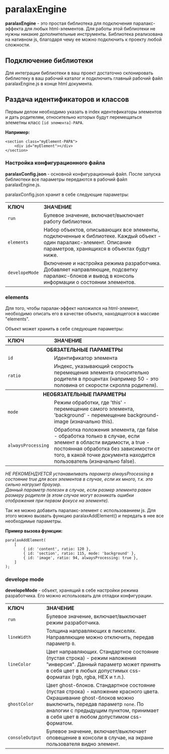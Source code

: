 # paralaxEngine

<b>paralaxEngine</b> - это простая библиотека для подключения паралакс-эффекта для любых html-элементов. Для работы этой библиотеки не нужны никакие дополнительные инструменты. Библиотека реализована на нативном js, благодаря чему ее можно подключить к проекту любой сложности.

## Подключение библиотеки

Для интеграции библиотеки в ваш проект достаточно склонировать библиотеку в ваш рабочий каталог и подключить главный рабочий файл paralaxEngine.js в конце html документа.

## Раздача идентификаторов и классов

Первым делом необходимо указать в index идентефикаторы элементов и дать родителям, относительно которых будут перемещаться элеметны класс <code>[id элемента]-PAPA</code>.

<b>Например:</b>

    <section class="myElement-PAPA">
        <div id="myElement"></div>
    </section>

### Настройка конфигурационного файла

<b>paralaxConfig.json</b> - основной конфигурационный файл. После запуска библиотеки все параметры передаются в рабочий файл paralaxEngine.js.

paralaxConfig.json хранит в себе следующие параметры:

<table>
    <tr align="left">
        <th>
            <b>КЛЮЧ</b>
        </th>
        <th>
            <b>ЗНАЧЕНИЕ</b>
        </th>
    </tr>
    <tr>
        <td>
            <code>run</code>
        </td>
        <td>
            Булевое значение, включает/выключает работу библиотеки.
        </td>
    </tr>
        <tr>
        <td>
            <code>elements</code>
        </td>
        <td>
            Набор объектов, описывающих все элементы, подключенные к библиотеке. Каждый объект - один паралакс-элемент. Описание параметров, хранящихся в объектах будут ниже.
        </td>
    </tr>
        <tr>
        <td>
            <code>developeMode</code>
        </td>
        <td>
            Включение и настройка режима разработчика. Добавляет направляющие, подсветку паралакс-блоков и вывод в консоль информации о состоянии элементов.
        </td>
    </tr>
</table>

### elements

Для того, чтобы паралак-эффект наложился на html-элемент, необходимо описать его в качестве объекта, находящегося в массиве "elements".

Объект может хранить в себе следующие параметры:

<table>
    </tr>
        <tr>
        <td>
            <b>КЛЮЧ</b>
        </td>
        <td>
            <b>ЗНАЧЕНИЕ</b>
        </td>
    </tr>
    <tr>
        <th colspan=2>
            <b>ОБЯЗАТЕЛЬНЫЕ ПАРАМЕТРЫ</b>
        </th>
    </tr>
        <tr>
            <td>
                <code>id</code>
            </td>
            <td>
                Идентификатор элемента
            </td>
    </tr>
    <tr>
        <td>
            <code>ratio</code>
        </td>
        <td>
            Индекс, указывающий скорость перемещения элемента относительно родителя в процентах (например 50 - это половина от скорости скролла родителя).
        </td>
    </tr>
    <tr>
        <th colspan=2>
            <b>НЕОБЯЗАТЕЛЬНЫЕ ПАРАМЕТРЫ</b>
        </th>
    </tr>
        <tr>
        <td>
            <code>mode</code>
        </td>
        <td>
            Режим обработки, где 'this' - перемещение самого элемента, 'background' - перемещение background-image (изначально this).
        </td>
    </tr>
    <tr>
        <td>
            <code>alwaysProcessing</code>
        </td>
        <td>
            Обработка положения элемента, где false - обработка только в случае, если элемент в области видимости, а true - постоянная обработка без зависимости от того, в какой точке документа находится пользователь (изначально false).
        </td>
    </tr>
</table>

<i>НЕ РЕКОМЕНДУЕТСЯ устанавиливать параметр alwaysProcessing в состояние true для всех элементов в случае, если их много, т.к. это сильно нагрузит браузер.  
Данный параметр полезен в случае, если размер элемента равен размеру родителя (в этом случае могут возникать ошибки отображения при первом фокусе на элементе).</i>

Так же можно добавить паралакс-элемент с использованием js. Для этого можно вызвать функцию paralaxAddElement() и передать в нее все необходимые параметры.


<b>Пример вызова функции:</b>

    paralaxAddElement(
        [
            { id: 'content', ratio: 120 },
            { id: 'section', ratio: 115, mode: 'background' },
            { id: 'image', ratio: 94, alwaysProcessing: true },
        ]
    );

### develope mode

<b>developeMode</b> - объект, хранящий в себе настройки режима разработчика. Его можно использовать для отладки конфигурации.

<table>
    <tr align="left">
        <th>
            <b>КЛЮЧ</b>
        </th>
        <th>
            <b>ЗНАЧЕНИЕ</b>
        </th>
    </tr>
    <tr>
        <td>
            <code>run</code>
        </td>
        <td>
            Булевое значение, включает/выключает режим разработчика.
        </td>
    </tr>
    <tr>
        <td>
            <code>lineWidth</code>
        </td>
        <td>
            Толщина направляющих в пикселях. Направляющие можно отключить, передав параметр <code>0</code>.
        </td>
    </tr>
    <tr>
        <td>
            <code>lineColor</code>
        </td>
        <td>
            Цвет направляющих. Стандартное состояние (пустая строка) - режим наложения "инверсия". Данный параметр может принять в себя цвет в любых допустимых css-форматах (rgb, rgba, HEX и т.п.).
        </td>
    </tr>
    <tr>
        <td>
            <code>ghostColor</code>
        </td>
        <td>
            Цвет ghost-блоков. Стандартное состояние (пустая строка) - наложение красного цвета. Окрашивание ghost-блоков можно выключить, передав параметр <code>none</code>. По аналогии с предыдущим пунктом, принимает в себя цвет в любом допустимом css-форматом.
        </td>
    </tr>
    <tr>
        <td>
            <code>consoleOutput</code>
        </td>
        <td>
            Булевое значение, включает/выключает оповещение в консоли в случае, на экране пользователя видно элемент.
        </td>
    </tr>

</table>